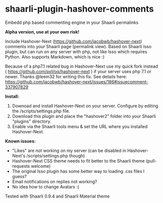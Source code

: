 # shaarli-plugin-hashover-comments
Embedd php based commenting engine in your Shaarli permalinks

**Alpha version, use at your own risk!**

Include Hashover-Next (https://github.com/jacobwb/hashover-next) comments into your Shaarli page (permalink view). Based on Shaarli Isso plugin, but can run on any server with php, not like Isso which requires Python. Also supports Markdown, which is nice :)

Because of a php7.1 related bug in Hashover-Next use my quick fork instead ( https://github.com/poVoq/hashover-next ) if your server uses php 7.1 or newer. Thanks @leem32 for writing this fix. See details here: https://github.com/jacobwb/hashover-next/issues/186#issuecomment-337907829

**Install:** 
1. Downoad and install Hashover-Next on your server. Configure by editing the /scripts/settings.php file.
2. Download this plugin and place the "hashover2" folder into your Shaarli "plugins" directory. 
3. Enable via the Shaarli tools menu & set the URL where you installed Hashover-Next.

**Known issues:**
- "Likes" are not working on my server (can be disabled in Hashover-Next's /scripts/settings.php though)
- Hashover-Next CSS theme needs to fit better to the Shaarli theme (pull-requests welcome)
- The original Isso plugin has some better way to loading .css files I guess?
- Email notifications on replies not working?
- No idea how to change Avatars :(

Tested with Shaarli 0.9.4 and Shaarli Material theme
